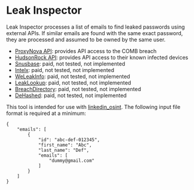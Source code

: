 # Leak Inspector

Leak Inspector processes a list of emails to find leaked passwords using external APIs. If similar emails are found with the same exact password, they are processed and assumed to be owned by the same user.

* [ProxyNova API](https://www.proxynova.com/tools/comb): provides API access to the COMB breach
* [HudsonRock API](https://cavalier.hudsonrock.com/docs): provides API access to their known infected devices
* [Snusbase](https://www.snusbase.com): paid, not tested, not implemented 
* [Intelx](https://intelx.io/): paid, not tested, not implemented
* [WeLeakInfo](https://weleakinfo.io/): paid, not tested, not implemented
* [LeakLookup](https://leak-lookup.com/): paid, not tested, not implemented
* [BreachDirectory](https://breachdirectory.org/): paid, not tested, not implemented
* [DeHashed](https://dehashed.com/): paid, not tested, not implemented

This tool is intended for use with [linkedin_osint](https://github.com/vulpecuna/linkedin_osint). The following input file format is required at a minimum:

```json!
{
    "emails": [
        {
            "id": "abc-def-012345",
            "first_name": "Abc",
            "last_name": "Def",
            "emails": [
                "dummy@gmail.com"
            ]
        }
    ]
}
```
